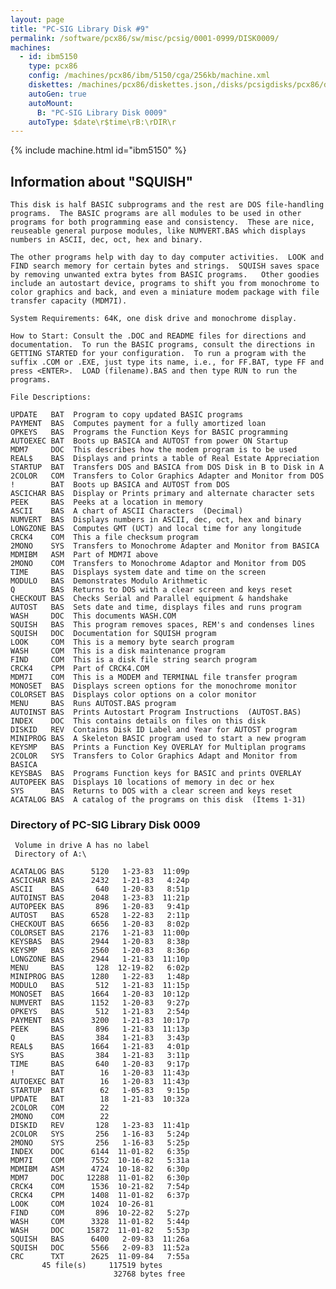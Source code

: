 ```yaml
---
layout: page
title: "PC-SIG Library Disk #9"
permalink: /software/pcx86/sw/misc/pcsig/0001-0999/DISK0009/
machines:
  - id: ibm5150
    type: pcx86
    config: /machines/pcx86/ibm/5150/cga/256kb/machine.xml
    diskettes: /machines/pcx86/diskettes.json,/disks/pcsigdisks/pcx86/diskettes.json
    autoGen: true
    autoMount:
      B: "PC-SIG Library Disk 0009"
    autoType: $date\r$time\rB:\rDIR\r
---
```


{% include machine.html id="ibm5150" %}

## Information about "SQUISH"

    This disk is half BASIC subprograms and the rest are DOS file-handling
    programs.  The BASIC programs are all modules to be used in other
    programs for both programming ease and consistency.  These are nice,
    reuseable general purpose modules, like NUMVERT.BAS which displays
    numbers in ASCII, dec, oct, hex and binary.
    
    The other programs help with day to day computer activities.  LOOK and
    FIND search memory for certain bytes and strings.  SQUISH saves space
    by removing unwanted extra bytes from BASIC programs.   Other goodies
    include an autostart device, programs to shift you from monochrome to
    color graphics and back, and even a miniature modem package with file
    transfer capacity (MDM7I).
    
    System Requirements: 64K, one disk drive and monochrome display.
    
    How to Start: Consult the .DOC and README files for directions and
    documentation.  To run the BASIC programs, consult the directions in
    GETTING STARTED for your configuration.  To run a program with the
    suffix .COM or .EXE, just type its name, i.e., for FF.BAT, type FF and
    press <ENTER>.  LOAD (filename).BAS and then type RUN to run the
    programs.
    
    File Descriptions:
    
    UPDATE   BAT  Program to copy updated BASIC programs
    PAYMENT  BAS  Computes payment for a fully amortized loan
    OPKEYS   BAS  Programs the Function Keys for BASIC programming
    AUTOEXEC BAT  Boots up BASICA and AUTOST from power ON Startup
    MDM7     DOC  This describes how the modem program is to be used
    REAL$    BAS  Displays and prints a table of Real Estate Appreciation
    STARTUP  BAT  Transfers DOS and BASICA from DOS Disk in B to Disk in A
    2COLOR   COM  Transfers to Color Graphics Adapter and Monitor from DOS
    !        BAT  Boots up BASICA and AUTOST from DOS
    ASCICHAR BAS  Display or Prints primary and alternate character sets
    PEEK     BAS  Peeks at a location in memory
    ASCII    BAS  A chart of ASCII Characters  (Decimal)
    NUMVERT  BAS  Displays numbers in ASCII, dec, oct, hex and binary
    LONGZONE BAS  Computes GMT (UCT) and local time for any longitude
    CRCK4    COM  This a file checksum program
    2MONO    SYS  Transfers to Monochrome Adapter and Monitor from BASICA
    MDMIBM   ASM  Part of MDM7I above
    2MONO    COM  Transfers to Monochrome Adaptor and Monitor from DOS
    TIME     BAS  Displays system date and time on the screen
    MODULO   BAS  Demonstrates Modulo Arithmetic
    Q        BAS  Returns to DOS with a clear screen and keys reset
    CHECKOUT BAS  Checks Serial and Parallel equipment & handshake
    AUTOST   BAS  Sets date and time, displays files and runs program
    WASH     DOC  This documents WASH.COM
    SQUISH   BAS  This program removes spaces, REM's and condenses lines
    SQUISH   DOC  Documentation for SQUISH program
    LOOK     COM  This is a memory byte search program
    WASH     COM  This is a disk maintenance program
    FIND     COM  This is a disk file string search program
    CRCK4    CPM  Part of CRCK4.COM
    MDM7I    COM  This is a MODEM and TERMINAL file transfer program
    MONOSET  BAS  Displays screen options for the monochrome monitor
    COLORSET BAS  Displays color options on a color monitor
    MENU     BAS  Runs AUTOST.BAS program
    AUTOINST BAS  Prints Autostart Program Instructions  (AUTOST.BAS)
    INDEX    DOC  This contains details on files on this disk
    DISKID   REV  Contains Disk ID Label and Year for AUTOST program
    MINIPROG BAS  A Skeleton BASIC program used to start a new program
    KEYSMP   BAS  Prints a Function Key OVERLAY for Multiplan programs
    2COLOR   SYS  Transfers to Color Graphics Adapt and Monitor from BASICA
    KEYSBAS  BAS  Programs Function keys for BASIC and prints OVERLAY
    AUTOPEEK BAS  Displays 10 locations of memory in dec or hex
    SYS      BAS  Returns to DOS with a clear screen and keys reset
    ACATALOG BAS  A catalog of the programs on this disk  (Items 1-31)

### Directory of PC-SIG Library Disk 0009

     Volume in drive A has no label
     Directory of A:\

    ACATALOG BAS      5120   1-23-83  11:09p
    ASCICHAR BAS      2432   1-21-83   4:24p
    ASCII    BAS       640   1-20-83   8:51p
    AUTOINST BAS      2048   1-23-83  11:21p
    AUTOPEEK BAS       896   1-20-83   9:41p
    AUTOST   BAS      6528   1-22-83   2:11p
    CHECKOUT BAS      6656   1-20-83   8:02p
    COLORSET BAS      2176   1-21-83  11:00p
    KEYSBAS  BAS      2944   1-20-83   8:38p
    KEYSMP   BAS      2560   1-20-83   8:36p
    LONGZONE BAS      2944   1-21-83  11:10p
    MENU     BAS       128  12-19-82   6:02p
    MINIPROG BAS      1280   1-22-83   1:48p
    MODULO   BAS       512   1-21-83  11:15p
    MONOSET  BAS      1664   1-20-83  10:12p
    NUMVERT  BAS      1152   1-20-83   9:27p
    OPKEYS   BAS       512   1-21-83   2:54p
    PAYMENT  BAS      3200   1-21-83  10:17p
    PEEK     BAS       896   1-21-83  11:13p
    Q        BAS       384   1-21-83   3:43p
    REAL$    BAS      1664   1-21-83   4:01p
    SYS      BAS       384   1-21-83   3:11p
    TIME     BAS       640   1-20-83   9:17p
    !        BAT        16   1-20-83  11:43p
    AUTOEXEC BAT        16   1-20-83  11:43p
    STARTUP  BAT        62   1-05-83   9:15p
    UPDATE   BAT        18   1-21-83  10:32a
    2COLOR   COM        22
    2MONO    COM        22
    DISKID   REV       128   1-23-83  11:41p
    2COLOR   SYS       256   1-16-83   5:24p
    2MONO    SYS       256   1-16-83   5:25p
    INDEX    DOC      6144  11-01-82   6:35p
    MDM7I    COM      7552  10-16-82   5:31a
    MDMIBM   ASM      4724  10-18-82   6:30p
    MDM7     DOC     12288  11-01-82   6:30p
    CRCK4    COM      1536  10-21-82   7:54p
    CRCK4    CPM      1408  11-01-82   6:37p
    LOOK     COM      1024  10-26-81
    FIND     COM       896  10-22-82   5:27p
    WASH     COM      3328  11-01-82   5:44p
    WASH     DOC     15872  11-01-82   5:53p
    SQUISH   BAS      6400   2-09-83  11:26a
    SQUISH   DOC      5566   2-09-83  11:52a
    CRC      TXT      2625  11-09-84   7:55a
           45 file(s)     117519 bytes
                           32768 bytes free
